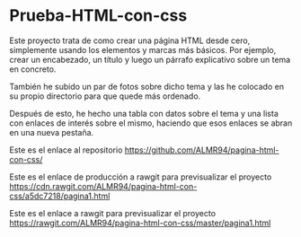 # Prueba-HTML-con-css
Este proyecto trata de como crear una página HTML desde cero, simplemente usando los elementos y marcas más básicos. Por ejemplo, crear un encabezado, un título y luego un párrafo explicativo sobre un tema en concreto.

También he subido un par de fotos sobre dicho tema y las he colocado en su propio directorio para que quede más ordenado.

Después de esto, he hecho una tabla con datos sobre el tema y una lista con enlaces de interés sobre el mismo, haciendo que esos enlaces se abran en una nueva pestaña.

Este es el enlace al repositorio https://github.com/ALMR94/pagina-html-con-css/

Este es el enlace de producción a rawgit para previsualizar el proyecto https://cdn.rawgit.com/ALMR94/pagina-html-con-css/a5dc7218/pagina1.html

Este es el enlace a rawgit para previsualizar el proyecto https://rawgit.com/ALMR94/pagina-html-con-css/master/pagina1.html

